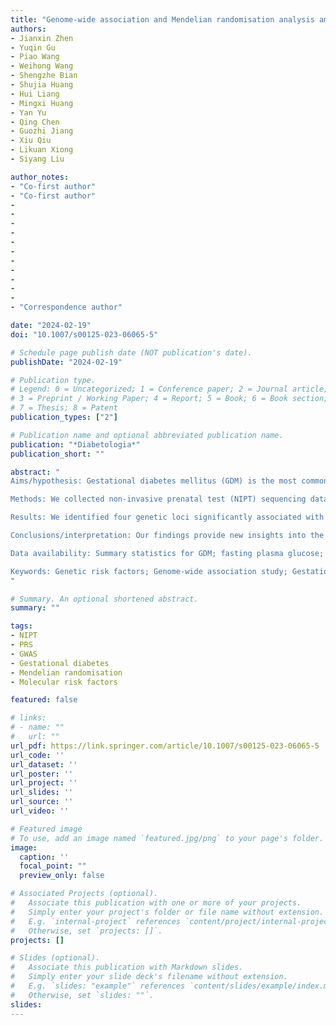 ```yaml
---
title: "Genome-wide association and Mendelian randomisation analysis among 30,699 Chinese pregnant women identifies novel genetic and molecular risk factors for gestational diabetes and glycaemic traits"
authors:
- Jianxin Zhen
- Yuqin Gu
- Piao Wang
- Weihong Wang
- Shengzhe Bian
- Shujia Huang
- Hui Liang
- Mingxi Huang
- Yan Yu
- Qing Chen
- Guozhi Jiang
- Xiu Qiu
- Likuan Xiong
- Siyang Liu

author_notes:
- "Co-first author"
- "Co-first author"
-
-
-
-
-
-
-
-
- 
- 
- 
- "Correspondence author"

date: "2024-02-19"
doi: "10.1007/s00125-023-06065-5"

# Schedule page publish date (NOT publication's date).
publishDate: "2024-02-19"

# Publication type.
# Legend: 0 = Uncategorized; 1 = Conference paper; 2 = Journal article;
# 3 = Preprint / Working Paper; 4 = Report; 5 = Book; 6 = Book section;
# 7 = Thesis; 8 = Patent
publication_types: ["2"]

# Publication name and optional abbreviated publication name.
publication: "*Diabetologia*"
publication_short: ""

abstract: "
Aims/hypothesis: Gestational diabetes mellitus (GDM) is the most common disorder in pregnancy; however, its underlying causes remain obscure. This study aimed to investigate the genetic and molecular risk factors contributing to GDM and glycaemic traits.

Methods: We collected non-invasive prenatal test (NIPT) sequencing data along with four glycaemic and 55 biochemical measurements from 30,699 pregnant women during a 2 year period at Shenzhen Baoan Women's and Children's Hospital in China. Genome-wide association studies (GWAS) were conducted between genotypes derived from NIPTs and GDM diagnosis, baseline glycaemic levels and glycaemic levels after glucose challenges. In total, 3317 women were diagnosed with GDM, while 19,565 served as control participants. The results were replicated using two independent cohorts. Additionally, we performed one-sample Mendelian randomisation to explore potential causal associations between the 55 biochemical measurements and risk of GDM and glycaemic levels.

Results: We identified four genetic loci significantly associated with GDM susceptibility. Among these, MTNR1B exhibited the highest significance (rs10830963-G, OR [95% CI] 1.57 [1.45, 1.70], p=4.42×10-29), although its effect on type 2 diabetes was modest. Furthermore, we found 31 genetic loci, including 14 novel loci, that were significantly associated with the four glycaemic traits. The replication rates of these associations with GDM, fasting plasma glucose levels and 0 h, 1 h and 2 h OGTT glucose levels were 4 out of 4, 6 out of 9, 10 out of 11, 5 out of 7 and 4 out of 4, respectively. Mendelian randomisation analysis suggested that a genetically regulated higher lymphocytes percentage and lower white blood cell count, neutrophil percentage and absolute neutrophil count were associated with elevated glucose levels and an increased risk of GDM.

Conclusions/interpretation: Our findings provide new insights into the genetic basis of GDM and glycaemic traits during pregnancy in an East Asian population and highlight the potential role of inflammatory pathways in the aetiology of GDM and variations in glycaemic levels.

Data availability: Summary statistics for GDM; fasting plasma glucose; 0 h, 1 h and 2h OGTT; and the 55 biomarkers are available in the GWAS Atlas (study accession no.: GVP000001, https://ngdc.cncb.ac.cn/gwas/browse/GVP000001) .

Keywords: Genetic risk factors; Genome-wide association study; Gestational diabetes; Mendelian randomisation; Molecular risk factors.
"

# Summary. An optional shortened abstract.
summary: ""

tags:
- NIPT
- PRS
- GWAS
- Gestational diabetes
- Mendelian randomisation
- Molecular risk factors

featured: false

# links:
# - name: ""
#   url: ""
url_pdf: https://link.springer.com/article/10.1007/s00125-023-06065-5
url_code: ''
url_dataset: ''
url_poster: ''
url_project: ''
url_slides: ''
url_source: ''
url_video: ''

# Featured image
# To use, add an image named `featured.jpg/png` to your page's folder. 
image:
  caption: ''
  focal_point: ""
  preview_only: false

# Associated Projects (optional).
#   Associate this publication with one or more of your projects.
#   Simply enter your project's folder or file name without extension.
#   E.g. `internal-project` references `content/project/internal-project/index.md`.
#   Otherwise, set `projects: []`.
projects: []

# Slides (optional).
#   Associate this publication with Markdown slides.
#   Simply enter your slide deck's filename without extension.
#   E.g. `slides: "example"` references `content/slides/example/index.md`.
#   Otherwise, set `slides: ""`.
slides:
---
```

